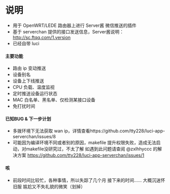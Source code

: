# 说明
- 用于 OpenWRT/LEDE 路由器上进行 Server酱 微信推送的插件
- 基于 serverchan 提供的接口发送信息，Server酱说明：http://sc.ftqq.com/1.version
- 已经自带 luci

#### 主要功能
- 路由 ip 变动推送
- 设备别名
- 设备上下线推送
- CPU 负载、温度监视
- 定时推送设备运行状态
- MAC 白名单、黑名单、仅检测某接口设备
- 免打扰时间

#### 已知BUG & 下一步计划

- 多拨环境下无法获取 wan ip，详情查看https://github.com/tty228/luci-app-serverchan/issues/8
- 可能因为编译环境不同或者别的原因，makefile 提升权限失败，造成无法启动，对makefile没研究过，不太了解
如遇到此问题请查阅 @zxlhhyccc 的解决方案
https://github.com/tty228/luci-app-serverchan/issues/1

#### 咳

- 前段时间比较忙，各种事情，所以失踪了几个月
接下来的时间……
大概沉迷怀旧服
尴尬又不失礼貌的微笑（划掉）
